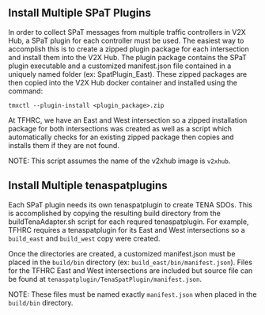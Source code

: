 ## Install Multiple SPaT Plugins
In order to collect SPaT messages from multiple traffic controllers in V2X Hub, a SPaT plugin for each controller must be used. The easiest way to accomplish this is to create a zipped plugin package for each intersection and install them into the V2X Hub. The plugin package contains the SPaT plugin executable and a customized manifest.json file contained in a uniquely named folder (ex: SpatPlugin_East). These zipped packages are then copied into the V2X Hub docker container and installed using the command: 

`tmxctl --plugin-install <plugin_package>.zip`

At TFHRC, we have an East and West intersection so a zipped installation package for both intersections was created as well as a script which automatically checks for an existing zipped package then copies and installs them if they are not found. 

NOTE: This script assumes the name of the v2xhub image is `v2xhub`.

## Install Multiple tenaspatplugins
Each SPaT plugin needs its own tenaspatplugin to create TENA SDOs. This is accomplished by copying the resulting build directory from the buildTenaAdapter.sh script for each requred tenaspatplugin. For example, TFHRC requires a tenaspatplugin for its East and West intersections so a `build_east` and `build_west` copy were created. 

Once the directories are created, a customized manifest.json must be placed in the `build/bin` directory (ex: `build_east/bin/manifest.json`). Files for the TFHRC East and West intersections are included but source file can be found at `tenaspatplugin/TenaSpatPlugin/manifest.json`.

NOTE: These files must be named exactly `manifest.json` when placed in the `build/bin` directory.
